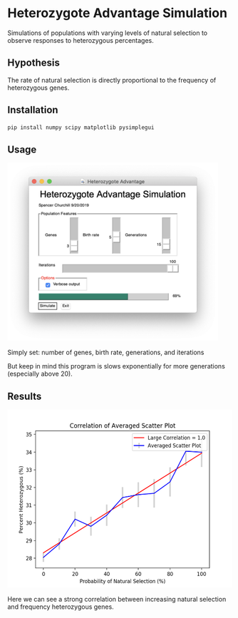 # Heterozygote Advantage Simulation
Simulations of populations with varying levels of natural selection to observe responses to heterozygous percentages.

## Hypothesis
The rate of natural selection is directly proportional to the frequency of heterozygous genes.

## Installation
```bash
pip install numpy scipy matplotlib pysimplegui
```

## Usage
<img src="Images/GUI.png" height="400px">

Simply set:
  number of genes,
  birth rate,
  generations,
  and iterations

But keep in mind this program is slows exponentially for more generations (especially above 20).

## Results
<img src="Images/Figure_1.png" height="400px">

Here we can see a strong correlation between increasing natural selection and frequency heterozygous genes.
